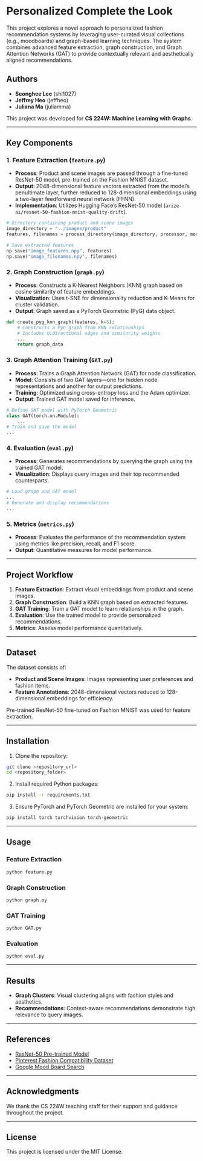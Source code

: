 # Personalized Complete the Look

This project explores a novel approach to personalized fashion recommendation systems by leveraging user-curated visual collections (e.g., moodboards) and graph-based learning techniques. The system combines advanced feature extraction, graph construction, and Graph Attention Networks (GAT) to provide contextually relevant and aesthetically aligned recommendations.

## Authors

- **Seonghee Lee** (shl1027)
- **Jeffrey Heo** (jeffheo)
- **Juliana Ma** (juliamma)

This project was developed for **CS 224W: Machine Learning with Graphs**.

---

## Key Components

### **1. Feature Extraction (`feature.py`)**

- **Process**: Product and scene images are passed through a fine-tuned ResNet-50 model, pre-trained on the Fashion MNIST dataset.
- **Output**: 2048-dimensional feature vectors extracted from the model’s penultimate layer, further reduced to 128-dimensional embeddings using a two-layer feedforward neural network (FFNN).
- **Implementation**: Utilizes Hugging Face’s ResNet-50 model (`arize-ai/resnet-50-fashion-mnist-quality-drift`).

```python
# Directory containing product and scene images
image_directory = "../images/product"
features, filenames = process_directory(image_directory, processor, model)

# Save extracted features
np.save("image_features.npy", features)
np.save("image_filenames.npy", filenames)
```

### **2. Graph Construction (`graph.py`)**

- **Process**: Constructs a K-Nearest Neighbors (KNN) graph based on cosine similarity of feature embeddings.
- **Visualization**: Uses t-SNE for dimensionality reduction and K-Means for cluster validation.
- **Output**: Graph saved as a PyTorch Geometric (PyG) data object.

```python
def create_pyg_knn_graph(features, k=5):
    # Constructs a PyG graph from KNN relationships
    # Includes bidirectional edges and similarity weights
    ...
    return graph_data
```

### **3. Graph Attention Training (`GAT.py`)**

- **Process**: Trains a Graph Attention Network (GAT) for node classification.
- **Model**: Consists of two GAT layers—one for hidden node representations and another for output predictions.
- **Training**: Optimized using cross-entropy loss and the Adam optimizer.
- **Output**: Trained GAT model saved for inference.

```python
# Define GAT model with PyTorch Geometric
class GAT(torch.nn.Module):
    ...
# Train and save the model
...
```

### **4. Evaluation (`eval.py`)**

- **Process**: Generates recommendations by querying the graph using the trained GAT model.
- **Visualization**: Displays query images and their top recommended counterparts.

```python
# Load graph and GAT model
...
# Generate and display recommendations
...
```

### **5. Metrics (`metrics.py`)**

- **Process**: Evaluates the performance of the recommendation system using metrics like precision, recall, and F1 score.
- **Output**: Quantitative measures for model performance.

---

## Project Workflow

1. **Feature Extraction**: Extract visual embeddings from product and scene images.
2. **Graph Construction**: Build a KNN graph based on extracted features.
3. **GAT Training**: Train a GAT model to learn relationships in the graph.
4. **Evaluation**: Use the trained model to provide personalized recommendations.
5. **Metrics**: Assess model performance quantitatively.

---

## Dataset

The dataset consists of:

- **Product and Scene Images**: Images representing user preferences and fashion items.
- **Feature Annotations**: 2048-dimensional vectors reduced to 128-dimensional embeddings for efficiency.

Pre-trained ResNet-50 fine-tuned on Fashion MNIST was used for feature extraction.

---

## Installation

1. Clone the repository:

```bash
git clone <repository_url>
cd <repository_folder>
```

2. Install required Python packages:

```bash
pip install -r requirements.txt
```

3. Ensure PyTorch and PyTorch Geometric are installed for your system:

```bash
pip install torch torchvision torch-geometric
```

---

## Usage

### Feature Extraction

```bash
python feature.py
```

### Graph Construction

```bash
python graph.py
```

### GAT Training

```bash
python GAT.py
```

### Evaluation

```bash
python eval.py
```

---

## Results

- **Graph Clusters**: Visual clustering aligns with fashion styles and aesthetics.
- **Recommendations**: Context-aware recommendations demonstrate high relevance to query images.

---

## References

- [ResNet-50 Pre-trained Model](https://huggingface.co/arize-ai/resnet-50-fashion-mnist-quality-drift)
- [Pinterest Fashion Compatibility Dataset](https://arxiv.org/abs/2006.10792)
- [Google Mood Board Search](https://github.com/google-research/mood-board-search)

---

## Acknowledgments

We thank the CS 224W teaching staff for their support and guidance throughout the project.

---

## License

This project is licensed under the MIT License.
